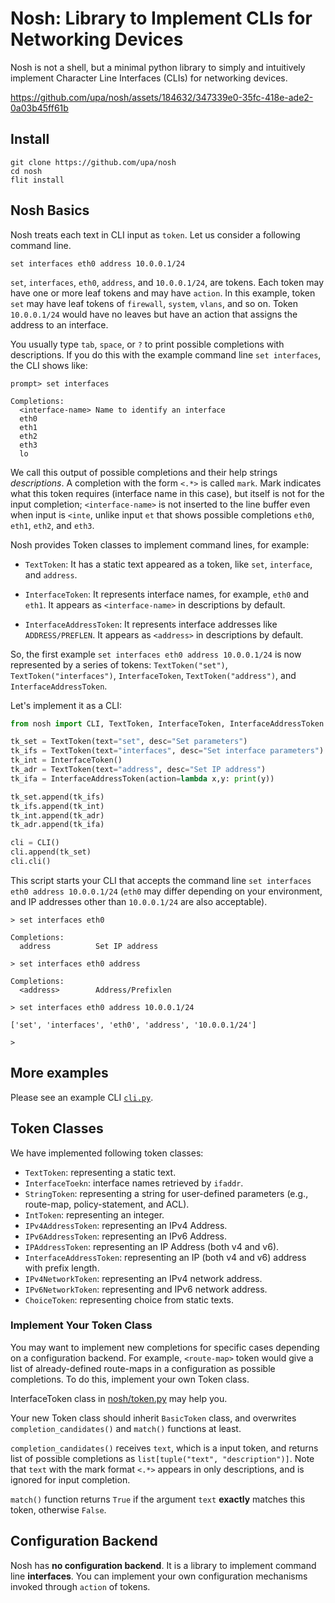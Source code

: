 
# Nosh: Library to Implement CLIs for Networking Devices

Nosh is not a shell, but a minimal python library to simply and
intuitively implement Character Line Interfaces (CLIs) for networking
devices.


https://github.com/upa/nosh/assets/184632/347339e0-35fc-418e-ade2-0a03b45ff61b


## Install

```shell-session
git clone https://github.com/upa/nosh
cd nosh
flit install
```

## Nosh Basics

Nosh treats each text in CLI input as `token`. Let us consider a
following command line.

```
set interfaces eth0 address 10.0.0.1/24
```

`set`, `interfaces`, `eth0`, `address`, and `10.0.0.1/24`, are tokens.
Each token may have one or more leaf tokens and may have `action`. In
this example, token `set` may have leaf tokens of `firewall`,
`system`, `vlans`, and so on. Token `10.0.0.1/24` would have no leaves
but have an action that assigns the address to an interface.

You usually type `tab`, `space`, or `?` to print possible completions
with descriptions. If you do this with the example command line `set
interfaces`, the CLI shows like:

```
prompt> set interfaces

Completions:
  <interface-name> Name to identify an interface
  eth0
  eth1
  eth2
  eth3
  lo
```

We call this output of possible completions and their help strings
*descriptions*. A completion with the form `<.*>` is called
`mark`. Mark indicates what this token requires (interface name in
this case), but itself is not for the input completion;
`<interface-name>` is not inserted to the line buffer even when input
is `<inte`, unlike input `et` that shows possible completions `eth0`,
`eth1`, `eth2`, and `eth3`.


Nosh provides Token classes to implement command lines, for example:

* `TextToken`: It has a static text appeared as a token, like `set`,
  `interface`, and `address`.

* `InterfaceToken`: It represents interface names, for example, `eth0`
  and `eth1`. It appears as `<interface-name>` in descriptions by
  default.
  
* `InterfaceAddressToken`: It represents interface addresses like
  `ADDRESS/PREFLEN`. It appears as `<address>` in descriptions by
  default.
  
So, the first example `set interfaces eth0 address 10.0.0.1/24` is now
represented by a series of tokens: `TextToken("set")`,
`TextToken("interfaces")`, `InterfaceToken`, `TextToken("address")`,
and `InterfaceAddressToken`.

Let's implement it as a CLI:

```python
from nosh import CLI, TextToken, InterfaceToken, InterfaceAddressToken

tk_set = TextToken(text="set", desc="Set parameters")
tk_ifs = TextToken(text="interfaces", desc="Set interface parameters")
tk_int = InterfaceToken()
tk_adr = TextToken(text="address", desc="Set IP address")
tk_ifa = InterfaceAddressToken(action=lambda x,y: print(y))

tk_set.append(tk_ifs)
tk_ifs.append(tk_int)
tk_int.append(tk_adr)
tk_adr.append(tk_ifa)

cli = CLI()
cli.append(tk_set)
cli.cli()
```

This script starts your CLI that accepts the command line `set
interfaces eth0 address 10.0.0.1/24` (`eth0` may differ depending on
your environment, and IP addresses other than `10.0.0.1/24` are also
acceptable).

```
> set interfaces eth0 

Completions:
  address          Set IP address

> set interfaces eth0 address 

Completions:
  <address>        Address/Prefixlen

> set interfaces eth0 address 10.0.0.1/24

['set', 'interfaces', 'eth0', 'address', '10.0.0.1/24']

> 
```

## More examples

Please see an example CLI [`cli.py`](/cli.py).


## Token Classes

We have implemented following token classes:

* `TextToken`: representing a static text.
* `InterfaceToekn`: interface names retrieved by `ifaddr`.
* `StringToken`: representing a string for user-defined parameters
  (e.g., route-map, policy-statement, and ACL).
* `IntToken`: representing an integer.
* `IPv4AddressToken`: representing an IPv4 Address.
* `IPv6AddressToken`: representing an IPv6 Address.
* `IPAddressToken`: representing an IP Address (both v4 and v6).
* `InterfaceAddressToken`: representing an IP (both v4 and v6) address
  with prefix length.
* `IPv4NetworkToken`: representing an IPv4 network address.
* `IPv6NetworkToken`: representing and IPv6 network address.
* `ChoiceToken`: representing choice from static texts.
  

### Implement Your Token Class

You may want to implement new completions for specific cases depending
on a configuration backend. For example, `<route-map>` token would
give a list of already-defined route-maps in a configuration as
possible completions. To do this, implement your own Token class.

InterfaceToken class in [nosh/token.py](/nosh/token.py) may help you.

Your new Token class should inherit `BasicToken` class, and overwrites
`completion_candidates()` and `match()` functions at
least. 

`completion_candidates()` receives `text`, which is a input token, and
returns list of possible completions as `list[tuple("text",
"description")]`. Note that `text` with the mark format `<.*>` appears
in only descriptions, and is ignored for input completion.

`match()` function returns `True` if the argument `text` **exactly**
matches this token, otherwise `False`.


  
## Configuration Backend

Nosh has **no configuration backend**. It is a library to implement
command line **interfaces**. You can implement your own configuration
mechanisms invoked through `action` of tokens.



